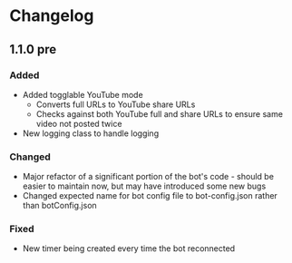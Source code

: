 # Changelog

## 1.1.0 pre

### Added

- Added togglable YouTube mode
    - Converts full URLs to YouTube share URLs
    - Checks against both YouTube full and share URLs to ensure same video not posted twice
- New logging class to handle logging

### Changed
- Major refactor of a significant portion of the bot's code - should be easier to maintain now, but may have introduced some new bugs
- Changed expected name for bot config file to bot-config.json rather than botConfig.json

### Fixed
- New timer being created every time the bot reconnected
